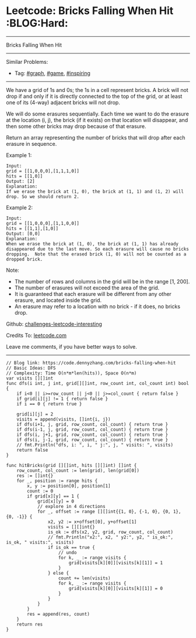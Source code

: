 # Leetcode: Bricks Falling When Hit     :BLOG:Hard:


---

Bricks Falling When Hit  

---

Similar Problems:  
-   Tag: [#graph](https://code.dennyzhang.com/tag/graph), [#game](https://code.dennyzhang.com/tag/game), [#inspiring](https://code.dennyzhang.com/tag/inspiring)

---

We have a grid of 1s and 0s; the 1s in a cell represent bricks.  A brick will not drop if and only if it is directly connected to the top of the grid, or at least one of its (4-way) adjacent bricks will not drop.  

We will do some erasures sequentially. Each time we want to do the erasure at the location (i, j), the brick (if it exists) on that location will disappear, and then some other bricks may drop because of that erasure.  

Return an array representing the number of bricks that will drop after each erasure in sequence.  

Example 1:  

    Input: 
    grid = [[1,0,0,0],[1,1,1,0]]
    hits = [[1,0]]
    Output: [2]
    Explanation: 
    If we erase the brick at (1, 0), the brick at (1, 1) and (1, 2) will drop. So we should return 2.

Example 2:  

    Input: 
    grid = [[1,0,0,0],[1,1,0,0]]
    hits = [[1,1],[1,0]]
    Output: [0,0]
    Explanation: 
    When we erase the brick at (1, 0), the brick at (1, 1) has already disappeared due to the last move. So each erasure will cause no bricks dropping.  Note that the erased brick (1, 0) will not be counted as a dropped brick.

Note:  

-   The number of rows and columns in the grid will be in the range [1, 200].
-   The number of erasures will not exceed the area of the grid.
-   It is guaranteed that each erasure will be different from any other erasure, and located inside the grid.
-   An erasure may refer to a location with no brick - if it does, no bricks drop.

Github: [challenges-leetcode-interesting](https://github.com/DennyZhang/challenges-leetcode-interesting/tree/master/bricks-falling-when-hit)  

Credits To: [leetcode.com](https://leetcode.com/problems/bricks-falling-when-hit/description/)  

Leave me comments, if you have better ways to solve.  

---

    // Blog link: https://code.dennyzhang.com/bricks-falling-when-hit
    // Basic Ideas: DFS
    // Complexity: Time O(n*m*len(hits)), Space O(n*m)
    var visits [][]int
    func dfs(i int, j int, grid[][]int, row_count int, col_count int) bool {
        if i<0 || i>=row_count || j<0 || j>=col_count { return false }
        if grid[i][j] != 1 { return false }
        if i == 0 { return true }
    
        grid[i][j] = 2
        visits = append(visits, []int{i, j})
        if dfs(i+1, j, grid, row_count, col_count) { return true }
        if dfs(i-1, j, grid, row_count, col_count) { return true }
        if dfs(i, j+1, grid, row_count, col_count) { return true }
        if dfs(i, j-1, grid, row_count, col_count) { return true }
        // fmt.Println("dfs, i: ", i, " j:", j, " visits: ", visits)
        return false
    }
    
    func hitBricks(grid [][]int, hits [][]int) []int {
        row_count, col_count := len(grid), len(grid[0])
        res := []int{}
        for _, position := range hits {
            x, y := position[0], position[1]
            count := 0
            if grid[x][y] == 1 {
                grid[x][y] = 0
                // explore in 4 directions
                for _, offset := range [][]int{{1, 0}, {-1, 0}, {0, 1}, {0, -1}} {
                    x2, y2 := x+offset[0], y+offset[1]
                    visits = [][]int{}
                    is_ok := dfs(x2, y2, grid, row_count, col_count)
                    // fmt.Println("x2:", x2, " y2:", y2, " is_ok:", is_ok, " visits:", visits)
                    if is_ok == true {
                        // undo
                        for k, _ := range visits {
                            grid[visits[k][0]][visits[k][1]] = 1
                        }
                    } else {
                        count += len(visits)
                        for k, _ := range visits {
                            grid[visits[k][0]][visits[k][1]] = 0
                        }
                    }
                }
            }
            res = append(res, count)
        }
        return res
    }